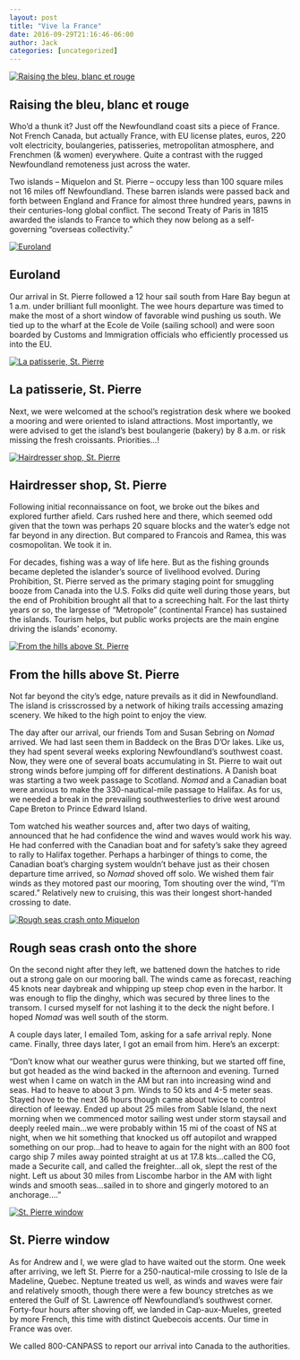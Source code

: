 ```yaml
---
layout: post
title: "Vive la France"
date: 2016-09-29T21:16:46-06:00
author: Jack
categories: [uncategorized]
---
```


[![Raising the bleu, blanc et rouge](http://windleblo.com/wp-content/uploads/2016/08/IMG_0440-e1472677949963-225x300.jpg)](/wp-content/uploads/2016/08/IMG_0440-e1472677949963.jpg)

## Raising the bleu, blanc et rouge

Who’d a thunk it? Just off the Newfoundland coast sits a piece of France. Not French Canada, but actually France, with EU license plates, euros, 220 volt electricity, boulangeries, patisseries, metropolitan atmosphere, and Frenchmen (& women) everywhere. Quite a contrast with the rugged Newfoundland remoteness just across the water.

Two islands – Miquelon and St. Pierre – occupy less than 100 square miles not 16 miles off Newfoundland. These barren islands were passed back and forth between England and France for almost three hundred years, pawns in their centuries-long global conflict. The second Treaty of Paris in 1815 awarded the islands to France to which they now belong as a self-governing “overseas collectivity.”

[![Euroland](http://windleblo.com/wp-content/uploads/2016/08/IMG_3059-e1472237704825-225x300.jpg)](/wp-content/uploads/2016/08/IMG_3059-e1472237704825.jpg)

## Euroland

Our arrival in St. Pierre followed a 12 hour sail south from Hare Bay begun at 1 a.m. under brilliant full moonlight. The wee hours departure was timed to make the most of a short window of favorable wind pushing us south. We tied up to the wharf at the Ecole de Voile (sailing school) and were soon boarded by Customs and Immigration officials who efficiently processed us into the EU.

[![La patisserie, St. Pierre](http://windleblo.com/wp-content/uploads/2016/08/IMG_3073-e1472237640370-225x300.jpg)](/wp-content/uploads/2016/08/IMG_3073-e1472237640370.jpg)

## La patisserie, St. Pierre

Next, we were welcomed at the school’s registration desk where we booked a mooring and were oriented to island attractions. Most importantly, we were advised to get the island’s best boulangerie (bakery) by 8 a.m. or risk missing the fresh croissants. Priorities…!

[![Hairdresser shop, St. Pierre](http://windleblo.com/wp-content/uploads/2016/08/IMG_3084-300x225.jpg)](/wp-content/uploads/2016/08/IMG_3084.jpg)

## Hairdresser shop, St. Pierre

Following initial reconnaissance on foot, we broke out the bikes and explored further afield. Cars rushed here and there, which seemed odd given that the town was perhaps 20 square blocks and the water’s edge not far beyond in any direction. But compared to Francois and Ramea, this was cosmopolitan. We took it in.

For decades, fishing was a way of life here. But as the fishing grounds became depleted the islander’s source of livelihood evolved. During Prohibition, St. Pierre served as the primary staging point for smuggling booze from Canada into the U.S. Folks did quite well during those years, but the end of Prohibition brought all that to a screeching halt. For the last thirty years or so, the largesse of “Metropole” (continental France) has sustained the islands. Tourism helps, but public works projects are the main engine driving the islands’ economy.

[![From the hills above St. Pierre](http://windleblo.com/wp-content/uploads/2016/08/IMG_3114-e1472677983578-225x300.jpg)](/wp-content/uploads/2016/08/IMG_3114-e1472677983578.jpg)

## From the hills above St. Pierre

Not far beyond the city’s edge, nature prevails as it did in Newfoundland. The island is crisscrossed by a network of hiking trails accessing amazing scenery. We hiked to the high point to enjoy the view.

The day after our arrival, our friends Tom and Susan Sebring on _Nomad_ arrived. We had last seen them in Baddeck on the Bras D’Or lakes. Like us, they had spent several weeks exploring Newfoundland’s southwest coast. Now, they were one of several boats accumulating in St. Pierre to wait out strong winds before jumping off for different destinations. A Danish boat was starting a two week passage to Scotland. _Nomad_ and a Canadian boat were anxious to make the 330-nautical-mile passage to Halifax. As for us, we needed a break in the prevailing southwesterlies to drive west around Cape Breton to Prince Edward Island.

Tom watched his weather sources and, after two days of waiting, announced that he had confidence the wind and waves would work his way. He had conferred with the Canadian boat and for safety’s sake they agreed to rally to Halifax together. Perhaps a harbinger of things to come, the Canadian boat’s charging system wouldn’t behave just as their chosen departure time arrived, so _Nomad_ shoved off solo. We wished them fair winds as they motored past our mooring, Tom shouting over the wind, “I’m scared.” Relatively new to cruising, this was their longest short-handed crossing to date.

[![Rough seas crash onto Miquelon](http://windleblo.com/wp-content/uploads/2016/08/IMG_3078-1024x768.jpg)](/wp-content/uploads/2016/08/IMG_3078.jpg)

## Rough seas crash onto the shore

On the second night after they left, we battened down the hatches to ride out a strong gale on our mooring ball. The winds came as forecast, reaching 45 knots near daybreak and whipping up steep chop even in the harbor. It was enough to flip the dinghy, which was secured by three lines to the transom. I cursed myself for not lashing it to the deck the night before. I hoped _Nomad_ was well south of the storm.

A couple days later, I emailed Tom, asking for a safe arrival reply. None came. Finally, three days later, I got an email from him. Here’s an excerpt:

“Don’t know what our weather gurus were thinking, but we started off fine, but got headed as the wind backed in the afternoon and evening. Turned west when I came on watch in the AM but ran into increasing wind and seas. Had to heave to about 3 pm. Winds to 50 kts and 4-5 meter seas. Stayed hove to the next 36 hours though came about twice to control direction of leeway. Ended up about 25 miles from Sable Island, the next morning when we commenced motor sailing west under storm staysail and deeply reeled main…we were probably within 15 mi of the coast of NS at night, when we hit something that knocked us off autopilot and wrapped something on our prop…had to heave to again for the night with an 800 foot cargo ship 7 miles away pointed straight at us at 17.8 kts…called the CG, made a Securite call, and called the freighter…all ok, slept the rest of the night. Left us about 30 miles from Liscombe harbor in the AM with light winds and smooth seas…sailed in to shore and gingerly motored to an anchorage….”

[![St. Pierre window](http://windleblo.com/wp-content/uploads/2016/08/IMG_3080-e1472237557906-225x300.jpg)](/wp-content/uploads/2016/08/IMG_3080-e1472237557906.jpg)

## St. Pierre window

As for Andrew and I, we were glad to have waited out the storm. One week after arriving, we left St. Pierre for a 250-nautical-mile crossing to Isle de la Madeline, Quebec. Neptune treated us well, as winds and waves were fair and relatively smooth, though there were a few bouncy stretches as we entered the Gulf of St. Lawrence off Newfoundland’s southwest corner. Forty-four hours after shoving off, we landed in Cap-aux-Mueles, greeted by more French, this time with distinct Quebecois accents. Our time in France was over.

We called 800-CANPASS to report our arrival into Canada to the authorities.